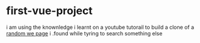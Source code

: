 # first-vue-project
i am using the knownledge i learnt on a youtube tutorail to build a clone of a [random we page](https://windowsreport.com/phone-not-connected-whatsapp-web/) i .found while 
tyring to search something else
